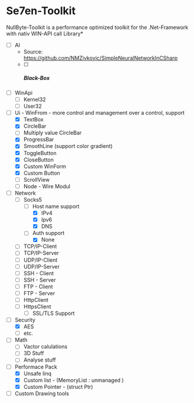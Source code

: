 # Se7en-Toolkit
NullByte-Toolkit is a performance optimized toolkit for the .Net-Framework with nativ WIN-API call Library*


- [ ] AI
  - Source: https://github.com/NMZivkovic/SimpleNeuralNetworkInCSharp
  - [ ] ##### Black-Box #####
- [ ] WinApi 
  - [ ] Kernel32
  - [ ] User32
- [ ] Ui - WinFrom - more control and management over a control, support
  - [x] TextBox
  - [x] CircleBar
  - [ ] Multiply value CircleBar
  - [x] ProgressBar
  - [x] SmoothLine (support color gradient)
  - [x] ToggleButton
  - [x] CloseButton
  - [x] Custom WinForm
  - [x] Custom Button
  - [ ] ScrollView
  - [ ] Node - Wire Modul
- [ ] Network
  - [ ] Socks5
    - [ ] Host name support
      - [x] IPv4
      - [x] Ipv6
      - [x] DNS
    - [ ] Auth support
      - [x] None
  - [ ] TCP/IP-Client
  - [ ] TCP/IP-Server
  - [ ] UDP/IP-Client
  - [ ] UDP/IP-Server
  - [ ] SSH - Client
  - [ ] SSH - Server
  - [ ] FTP - Client
  - [ ] FTP - Server
  - [ ] HttpClient
  - [ ] HttpsClient
    - [ ] SSL/TLS Support 
- [ ] Security
  - [x] AES
  - [ ] etc.
- [ ] Math
  - [ ] Vactor calulations
  - [ ] 3D Stuff
  - [ ] Analyse stuff
- [ ] Performace Pack
  - [x] Unsafe linq
  - [x] Custom list - (MemoryList<T> : unmanaged )
  - [x] Custom Pointer - (struct Ptr)
- [ ]  Custom Drawing tools
